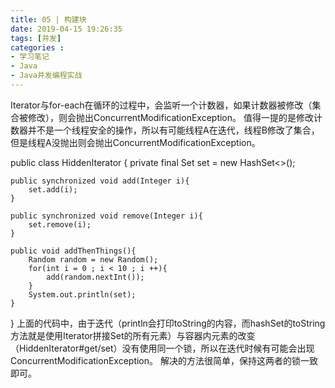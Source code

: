 ```yaml
---
title: 05 | 构建块
date: 2019-04-15 19:26:35
tags: [并发]
categories :
- 学习笔记
- Java
- Java并发编程实战
---
```


Iterator与for-each在循环的过程中，会监听一个计数器，如果计数器被修改（集合被修改），则会抛出ConcurrentModificationException。
值得一提的是修改计数器并不是一个线程安全的操作，所以有可能线程A在迭代，线程B修改了集合，但是线程A没抛出则会抛出ConcurrentModificationException。


public class HiddenIterator {
    private final Set<Integer> set = new HashSet<>();

    public synchronized void add(Integer i){
        set.add(i);
    }

    public synchronized void remove(Integer i){
        set.remove(i);
    }

    public void addThenThings(){
        Random random = new Random();
        for(int i = 0 ; i < 10 ; i ++){
            add(random.nextInt());
        }
        System.out.println(set);
    }
}
上面的代码中，由于迭代（println会打印toString的内容，而hashSet的toString方法就是使用Iterator拼接Set的所有元素）与容器内元素的改变（HiddenIterator#get/set）没有使用同一个锁，所以在迭代时候有可能会出现ConcurrentModificationException。
解决的方法很简单，保持这两者的锁一致即可。


